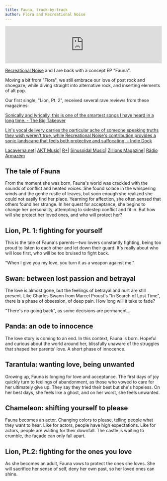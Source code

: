 ```yaml
---
title: Fauna, track-by-track
author: Flora and Recreational Noise
---
```


<iframe style="border: 0; width: 100%; height: 120px;" src="https://bandcamp.com/EmbeddedPlayer/album=1728107467/size=large/bgcol=ffffff/linkcol=0687f5/tracklist=false/artwork=small/transparent=true/" seamless><a href="https://floralin.bandcamp.com/album/lion-with-recreational-noise">Lion (with Recreational Noise) by Flora Lin</a></iframe>

[Recreational Noise](https://recreationalnoise.bandcamp.com) and I are back with a concept EP "Fauna".

Moving a bit from "Flora", we still embrace our love of post rock and shoegaze, while diving straight into alternative rock, and inserting elements of alt pop.

Our first single, "Lion, Pt. 2", received several rave reviews from these magazines:

[Sonically and lyrically, this is one of the smartest songs I have heard in a long time. - The Big Takeover](https://bigtakeover.com/recordings/flora-lin-recreational-noise-lion-pt-2-self-released)

[Lin's vocal delivery carries the particular ache of someone speaking truths they wish weren't true, while Recreational Noise's contribution provides a sonic landscape that feels both protective and suffocating. - Indie Dock](https://indiedockmusicblog.co.uk/?p=30479)

[Lacaverna.net](https://lacaverna.net/flora-lin-y-recreational-noise-lanzan-lion-pt-2-una-oda-al-sacrificio-por-amor/)|
[AKT Music](https://www.aktmusic.com/2025/06/flora-lin-s-lion-pt-2-a-sweetly-haunting-tribute-to-duty-and-love.html)|
[R+](https://rmas.mx/2025/06/16/flora-lin-x-recreational-noise-lion-pt-2-shoegaze-crudo-sobre-amor-sacrificial/)|
[Sinusoidal Music](https://sinusoidalmusic.com/reviews/recreational-noise-lion-pt-2/)|
[Zillions Magazine](https://www.zillionsmagazine.com/2025/06/flora-lin-roars-with-quiet-power-in.html)|
[Rádio Armazém](https://radioarmazem.net/noticia/122677/flora-lin-e-sua-jornada-epica-de-autossacrificio-em-lion-pt-2)

## The tale of Fauna

From the moment she was born, Fauna's world was crackled with the sounds of conflict and heated voices.
She found solace in the whispering winds and the gentle rustle of leaves, but soon enough she realized she could not easily find her place.
Yearning for affection, she often sensed that others found her strange. In her quest for acceptance, she begins to change her personality, attempting to sidestep conflict and fit in.
But how will she protect her loved ones, and who will protect her?

## Lion, Pt. 1: fighting for yourself

This is the tale of Fauna's parents—two lovers constantly fighting, being too proud to listen to each other and let down their guard. It's really about who will lose first, who will be too bruised to fight back.

"When I give you my love, you turn it as a weapon against me."

## Swan: between lost passion and betrayal

The love is almost gone, but the feelings of betrayal and hurt are still present.
Like Charles Swann from Marcel Proust's "In Search of Lost Time", there is a phase of obsession, of deep pain.
How long will it take to fade?

"There's no going back", as some decisions are permanent...

## Panda: an ode to innocence

The love story is coming to an end. In this context, Fauna is born.
Hopeful and curious about the world around her, blissfully unaware of the struggles that shaped her parents’ love. A short phase of innocence.

## Tarantula: wanting love, being unwanted

Growing up, Fauna is longing for love and acceptance. The first days of joy quickly turn to feelings of abandonment, as those who vowed to care for her ultimately give up. They say they tried their best but she's hopeless. On her best days, she feels like a ghost, and on her worst, she feels unwanted.

## Chameleon: shifting yourself to please

Fauna becomes an actor. Changing colors to please, telling people what they want to hear.
Like for actors, people have high expectations. Like for actors, people are waiting for their downfall. The castle is waiting to crumble, the façade can only fall apart.

## Lion, Pt.2: fighting for the ones you love

As she becomes an adult, Fauna vows to protect the ones she loves.
She will sacrifice her sense of self, deny her own past, so her loved ones can shine.
